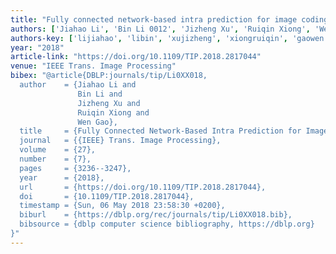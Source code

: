 ```yaml
---
title: "Fully connected network-based intra prediction for image coding"
authors: ['Jiahao Li', 'Bin Li 0012', 'Jizheng Xu', 'Ruiqin Xiong', 'Wen Gao 0001']
authors-key: ['lijiahao', 'libin', 'xujizheng', 'xiongruiqin', 'gaowen']
year: "2018"
article-link: "https://doi.org/10.1109/TIP.2018.2817044"
venue: "IEEE Trans. Image Processing"
bibex: "@article{DBLP:journals/tip/Li0XX018,
  author    = {Jiahao Li and
               Bin Li and
               Jizheng Xu and
               Ruiqin Xiong and
               Wen Gao},
  title     = {Fully Connected Network-Based Intra Prediction for Image Coding},
  journal   = {{IEEE} Trans. Image Processing},
  volume    = {27},
  number    = {7},
  pages     = {3236--3247},
  year      = {2018},
  url       = {https://doi.org/10.1109/TIP.2018.2817044},
  doi       = {10.1109/TIP.2018.2817044},
  timestamp = {Sun, 06 May 2018 23:58:30 +0200},
  biburl    = {https://dblp.org/rec/journals/tip/Li0XX018.bib},
  bibsource = {dblp computer science bibliography, https://dblp.org}
}"
---
```

